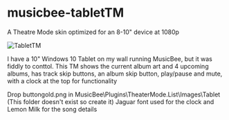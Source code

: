 # musicbee-tabletTM
A Theatre Mode skin optimized for an 8-10" device at 1080p

![TabletTM](https://github.com/tedhinklater/musicbee-tabletTM/assets/66086488/f6d28423-5df4-45ae-92a6-6d8c922331d1)


I have a 10" Windows 10 Tablet on my wall running MusicBee, but it was fiddly to conttol.
This TM shows the current album art and 4 upcoming albums, has track skip buttons, an album skip button, play/pause and mute, with a clock at the top for functionality

Drop buttongold.png in MusicBee\Plugins\TheaterMode.List\Images\Tablet (This folder doesn't exist so create it)
Jaguar font used for the clock and Lemon Milk for the song details
